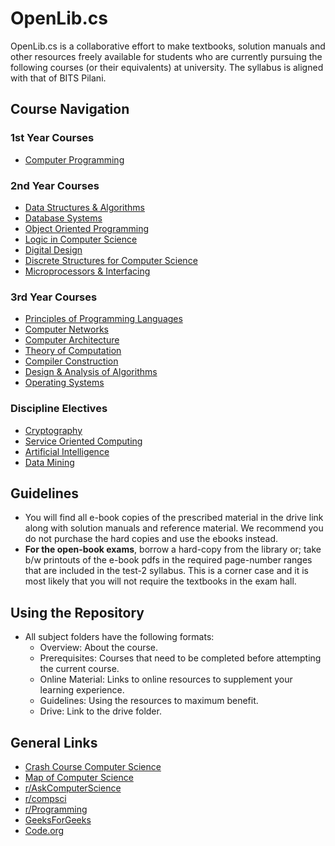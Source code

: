 # OpenLib.cs

OpenLib.cs is a collaborative effort to make textbooks, solution manuals and other resources freely available for students who are currently pursuing the following courses (or their equivalents) at university. The syllabus is aligned with that of BITS Pilani. 

## Course Navigation

### 1st Year Courses

*   [Computer Programming](./courses/CSF111)

### 2nd Year Courses

*   [Data Structures & Algorithms](./courses/CSF211)
*   [Database Systems](./courses/CSF212)
*   [Object Oriented Programming](./courses/CSF213)
*   [Logic in Computer Science](./courses/CSF214)
*   [Digital Design](./courses/CSF215)
*   [Discrete Structures for Computer Science](./courses/CSF222)
*   [Microprocessors & Interfacing](./courses/CSF241)

### 3rd Year Courses

*   [Principles of Programming Languages](./courses/CSF301)
*   [Computer Networks](./courses/CSF303)
*   [Computer Architecture](./courses/CSF342)
*   [Theory of Computation](./courses/CSF351)
*   [Compiler Construction](./courses/CSF363)
*   [Design & Analysis of Algorithms](./courses/CSF364)
*   [Operating Systems](./courses/CSF372)

### Discipline Electives

*  [Cryptography](./courses/CSF463)
*  [Service Oriented Computing](./courses/CSF466)
*  [Artificial Intelligence](./courses/CSF)
*  [Data Mining](./courses/CSF)

## Guidelines
* You will find all e-book copies of the prescribed material in the drive link along with solution manuals and reference material. We recommend you do not purchase the hard copies and use the ebooks instead.
* **For the open-book exams**, borrow a hard-copy from the library or; take b/w printouts of the e-book pdfs in the required page-number ranges that are included in the test-2 syllabus. This is a corner case and it is most likely that you will not require the textbooks in the exam hall. 

## Using the Repository
* All subject folders have the following formats:
  * Overview: About the course.
  * Prerequisites: Courses that need to be completed before attempting the current course.
  * Online Material: Links to online resources to supplement your learning experience.
  * Guidelines: Using the resources to maximum benefit.
  * Drive: Link to the drive folder.
  
## General Links
* [Crash Course Computer Science](https://www.youtube.com/playlist?list=PL8dPuuaLjXtNlUrzyH5r6jN9ulIgZBpdo)
* [Map of Computer Science](https://www.youtube.com/watch?v=SzJ46YA_RaA)
*  [r/AskComputerScience](https://www.reddit.com/r/AskComputerScience/)
*  [r/compsci](https://www.reddit.com/r/compsci/)
*  [r/Programming](https://www.reddit.com/r/programming/)
*  [GeeksForGeeks](https://www.geeksforgeeks.org/c-programming-language/)
*  [Code.org](https://www.youtube.com/channel/UCJyEBMU1xVP2be1-AoGS1BA)
  
  
